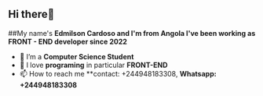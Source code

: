 ## Hi there👋 
##My name's **Edmilson Cardoso and I'm from Angola I've been working as FRONT - END developer since 2022**
- 🌱 I’m a **Computer Science Student** 
- 💞️ I love **programing** in particular **FRONT-END**
- 📫 How to reach me **contact: +244948183308, **Whatsapp: +244948183308**

<!---
Edmilson99/Edmilson99 is a ✨ special ✨ repository because its `README.md` (this file) appears on your GitHub profile.
You can click the Preview link to take a look at your changes.
--->
